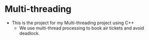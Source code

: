 # Multi-threading

* This is the project for my Multi-threading project using C++
  - We use multi-thread processing to book air tickets and avoid deadlock.

